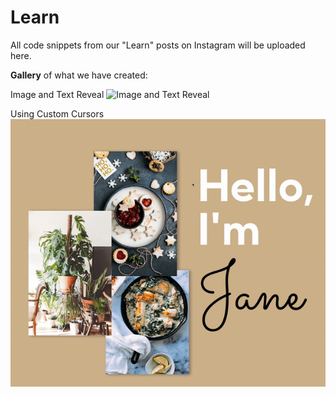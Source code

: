 # Learn
All code snippets from our "Learn" posts on Instagram will be uploaded here.



**Gallery** of what we have created:

Image and Text Reveal
![Image and Text Reveal](/Image%20and%20Text%20Reveal/image-reveal-demo.gif)

Using Custom Cursors\
![Custom Cursors](/Custom%20Cursors/custom-cursor.gif)
